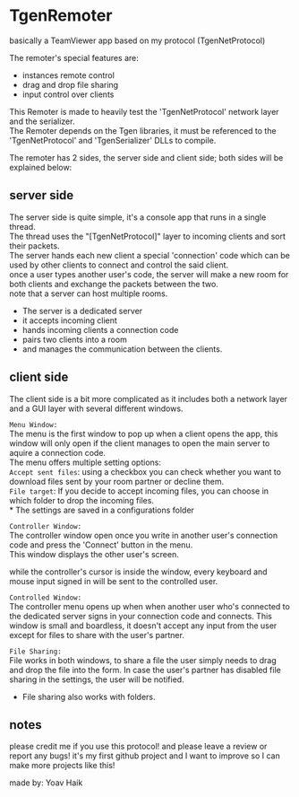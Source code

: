 # TgenRemoter
basically a TeamViewer app based on my protocol (TgenNetProtocol)  

The remoter's special features are:  
* instances remote control  
* drag and drop file sharing  
* input control over clients  

This Remoter is made to heavily test the 'TgenNetProtocol' network layer and the serializer.  
The Remoter depends on the Tgen libraries, it must be referenced to the 'TgenNetProtocol' and 'TgenSerializer' DLLs to compile.  

The remoter has 2 sides, the server side and client side; both sides will be explained below:  

server side
--------------------------------------------------------------------------------------------------------------------------------
The server side is quite simple, it's a console app that runs in a single thread.  
The thread uses the "[TgenNetProtocol]" layer to incoming clients and sort their packets.  
The server hands each new client a special 'connection' code which can be used by other clients to connect and control the said client.  
once a user types another user's code, the server will make a new room for both clients and exchange the packets between the two.  
note that a server can host multiple rooms.  

* The server is a dedicated server  
* it accepts incoming client  
* hands incoming clients a connection code  
* pairs two clients into a room  
* and manages the communication between the clients.  

client side
--------------------------------------------------------------------------------------------------------------------------------

The client side is a bit more complicated as it includes both a network layer and a GUI layer with several different windows.  

`Menu Window:`  
The menu is the first window to pop up when a client opens the app, this window will only open if the client manages to open the main server to aquire a connection code.  
The menu offers multiple setting options:  
	`Accept sent files`: using a checkbox you can check whether you want to download files sent by your room partner or decline them.  
	`File target`: If you decide to accept incoming files, you can choose in which folder to drop the incoming files.  
	* The settings are saved in a configurations folder

`Controller Window:`   
The controller window open once you write in another user's connection code and press the 'Connect' button in the menu.  
This window displays the other user's screen.  

while the controller's cursor is inside the window, every keyboard and mouse input signed in will be sent to the controlled user.

`Controlled Window:`  
The controller menu opens up when when another user who's connected to the dedicated server signs in your connection code and connects.
This window is small and boardless, it doesn't accept any input from the user except for files to share with the user's partner.

`File Sharing:`  
File works in both windows, to share a file the user simply needs to drag and drop the file into the form.
In case the user's partner has disabled file sharing in the settings, the user will be notified.
* File sharing also works with folders.

notes
--------------------------------------------------------------------------------------------------------------------------------
please credit me if you use this protocol!
and please leave a review or report any bugs! it's my first github project and I want to improve so I can make more projects like this!

made by: Yoav Haik